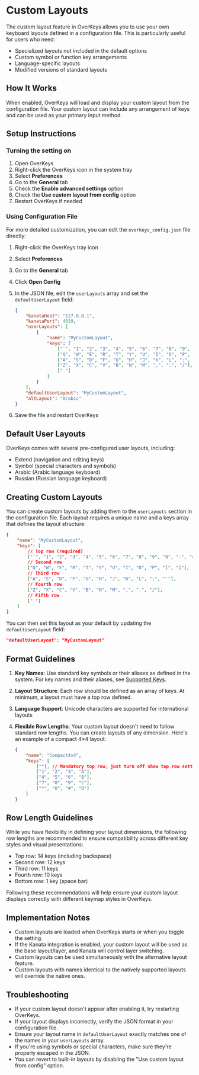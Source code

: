 # Custom Layouts

The custom layout feature in OverKeys allows you to use your own keyboard layouts defined in a configuration file. This is particularly useful for users who need:

- Specialized layouts not included in the default options
- Custom symbol or function key arrangements
- Language-specific layouts
- Modified versions of standard layouts

## How It Works

When enabled, OverKeys will load and display your custom layout from the configuration file. Your custom layout can include any arrangement of keys and can be used as your primary input method.

## Setup Instructions

### Turning the setting on

1. Open OverKeys
2. Right-click the OverKeys icon in the system tray
3. Select **Preferences**
4. Go to the **General** tab
5. Check the **Enable advanced settings** option
6. Check the **Use custom layout from config** option
7. Restart OverKeys if needed

### Using Configuration File

For more detailed customization, you can edit the `overkeys_config.json` file directly:

1. Right-click the OverKeys tray icon
2. Select **Preferences**
3. Go to the **General** tab
4. Click **Open Config**
5. In the JSON file, edit the `userLayouts` array and set the `defaultUserLayout` field:

    ```json
    {
        "kanataHost": "127.0.0.1",
        "kanataPort": 4039,
        "userLayouts": [
            {
                "name": "MyCustomLayout",
                "keys": [
                    ["`", "1", "2", "3", "4", "5", "6", "7", "8", "9", "0", "-", "=", "BSPC"],
                    ["Q", "W", "E", "R", "T", "Y", "U", "I", "O", "P", "[", "]"],
                    ["A", "S", "D", "F", "G", "H", "J", "K", "L", ";", "'"],
                    ["Z", "X", "C", "V", "B", "N", "M", ",", ".", "/"],
                    [" "]
                ]
            }
        ],
        "defaultUserLayout": "MyCustomLayout",
        "altLayout": "Arabic"
    }
    ```

6. Save the file and restart OverKeys

## Default User Layouts

OverKeys comes with several pre-configured user layouts, including:

- Extend (navigation and editing keys)
- Symbol (special characters and symbols)
- Arabic (Arabic language keyboard)
- Russian (Russian language keyboard)

## Creating Custom Layouts

You can create custom layouts by adding them to the `userLayouts` section in the configuration file. Each layout requires a unique name and a keys array that defines the layout structure:

```json
{
    "name": "MyCustomLayout",
    "keys": [
        // Top row (required)
        ["`", "1", "2", "3", "4", "5", "6", "7", "8", "9", "0", "-", "=", "BSPC"],
        // Second row
        ["Q", "W", "E", "R", "T", "Y", "U", "I", "O", "P", "[", "]"],
        // Third row
        ["A", "S", "D", "F", "G", "H", "J", "K", "L", ";", "'"],
        // Fourth row
        ["Z", "X", "C", "V", "B", "N", "M", ",", ".", "/"],
        // Fifth row
        [" "]
    ]
}
```

You can then set this layout as your default by updating the `defaultUserLayout` field:

```json
"defaultUserLayout": "MyCustomLayout"
```

## Format Guidelines

1. **Key Names**: Use standard key symbols or their aliases as defined in the system. For key names and their aliases, see [Supported Keys](../advanced/supported-keys.md).
2. **Layout Structure**: Each row should be defined as an array of keys. At minimum, a layout must have a top row defined.
3. **Language Support**: Unicode characters are supported for international layouts
4. **Flexible Row Lengths**: Your custom layout doesn't need to follow standard row lengths. You can create layouts of any dimension. Here's an example of a compact 4×4 layout:

    ```json
    {
        "name": "Compact4x4",
        "keys": [
            [""], // Mandatory top row, just turn off show top row setting
            ["1", "2", "3", "A"],
            ["4", "5", "6", "B"],
            ["7", "8", "9", "C"],
            ["*", "0", "#", "D"]
        ]
    }
    ```

## Row Length Guidelines

While you have flexibility in defining your layout dimensions, the following row lengths are recommended to ensure compatibility across different key styles and visual presentations:

- Top row: 14 keys (including backspace)
- Second row: 12 keys
- Third row: 11 keys
- Fourth row: 10 keys
- Bottom row: 1 key (space bar)

Following these recommendations will help ensure your custom layout displays correctly with different keymap styles in OverKeys.

## Implementation Notes

- Custom layouts are loaded when OverKeys starts or when you toggle the setting.
- If the Kanata integration is enabled, your custom layout will be used as the base layout/layer, and Kanata will control layer switching.
- Custom layouts can be used simultaneously with the alternative layout feature.
- Custom layouts with names identical to the natively supported layouts will override the native ones.

## Troubleshooting

- If your custom layout doesn't appear after enabling it, try restarting OverKeys.
- If your layout displays incorrectly, verify the JSON format in your configuration file.
- Ensure your layout name in `defaultUserLayout` exactly matches one of the names in your `userLayouts` array.
- If you're using symbols or special characters, make sure they're properly escaped in the JSON.
- You can revert to built-in layouts by disabling the "Use custom layout from config" option.
